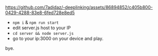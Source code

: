 


https://github.com/7adidaz/-deeplinking/assets/86894852/c405b800-0429-4288-83e8-6fed728e8ed5


- `npm i` & `npm run start`
- edit server.js host to your IP
- `cd server && node server.js`
- go to your ip:3000 on your device and play.

bye.
